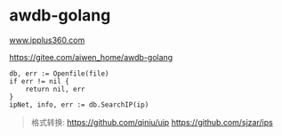 # awdb-golang

www.ipplus360.com

https://gitee.com/aiwen_home/awdb-golang

```
db, err := Openfile(file)
if err != nil {
    return nil, err
}
ipNet, info, err := db.SearchIP(ip)
```

> 格式转换:
> https://github.com/qiniu/uip
> https://github.com/sjzar/ips
